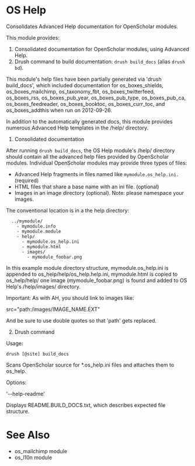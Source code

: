 # OS Help

Consolidates Advanced Help documentation for OpenScholar modules.

This module provides:

1. Consolidated documentation for OpenScholar modules, using Advanced Help.
2. Drush command to build documentation: `drush build_docs` (alias `drush bd`).

This module's help files have been partially generated via 'drush build_docs',
which included documentation for os_boxes_shields, os_boxes_mailchimp,
os_taxonomy_fbt, os_boxes_twitterfeed, os_boxes_rss, os_boxes_pub_year,
os_boxes_pub_type, os_boxes_pub_ca, os_boxes_feedreader, os_boxes_booktoc,
os_boxes_curr_toc, and os_boxes_addthis when run on 2012-09-26.

In addition to the automatically generated docs, this module provides numerous 
Advanced Help templates in the /help/ directory.

1. Consolidated documentation

After running `drush build_docs`, the OS Help module's /help/ directory should
contain all the advanced help files provided by OpenScholar modules. Individual
OpenScholar modules may provide three types of files:

* Advanced Help fragments in files named like `mymodule.os_help.ini.` (required)
* HTML files that share a base name with an ini file. (optional)
* Images in an image directory (optional). Note: please namespace your images.

The conventional location is in a the help directory:

```
  ../mymodule/
    - mymodule.info
    - mymodule.module
    - help/
      - mymodule.os_help.ini
      - mymodule.html
      - images/
        - mymodule_foobar.png
```

In this example module directory structure, mymodule.os_help.ini is appended to
os_help/help/os_help.help.ini, mymodule.html is copied to os_help/help/ one
image (mymodule_foobar.png) is found and added to OS Help's /help/images/
directory.

Important: As with AH, you should link to images like:

  src="path:/images/IMAGE_NAME.EXT"

And be sure to use double quotes so that 'path' gets replaced.


2. Drush command

Usage:

`drush [@site] build_docs`

Scans OpenScholar source for *.os_help.ini files and attaches them to os_help.

Options:

'--help-readme'

Displays README.BUILD_DOCS.txt, which describes expected file structure.

# See Also

* os_mailchimp module
* os_l10n module